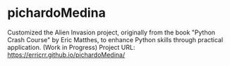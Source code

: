 # pichardoMedina
Customized the Alien Invasion project, originally from the book "Python Crash Course" by Eric Matthes, to enhance Python skills through practical application. (Work in Progress)
Project URL: https://erricrr.github.io/pichardoMedina/
